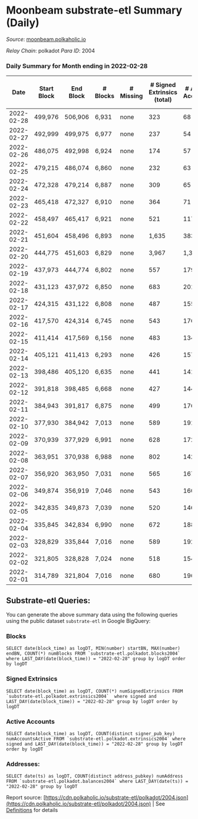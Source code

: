 # Moonbeam substrate-etl Summary (Daily)

_Source_: [moonbeam.polkaholic.io](https://moonbeam.polkaholic.io)

*Relay Chain*: polkadot
*Para ID*: 2004



### Daily Summary for Month ending in 2022-02-28


| Date | Start Block | End Block | # Blocks | # Missing | # Signed Extrinsics (total) | # Active Accounts | # Addresses with Balances | # Events | # Transfers | # XCM Transfers In | # XCM Transfers Out |
| ---- | ----------- | --------- | -------- | --------- | --------------------------- | ----------------- | ------------------------- | -------- | ----------- | ------------------ | ------------------- |
| 2022-02-28 | 499,976 | 506,906 | 6,931 | none  | 323 | 68 | 189,626 | 593,474 | 21,176 ($18,763,542.20) |   |   |
| 2022-02-27 | 492,999 | 499,975 | 6,977 | none  | 237 | 54 |  | 692,427 | 24,962 ($20,339,459.66) |   |   |
| 2022-02-26 | 486,075 | 492,998 | 6,924 | none  | 174 | 57 |  | 800,157 | 45,975 ($22,505,384.27) |   |   |
| 2022-02-25 | 479,215 | 486,074 | 6,860 | none  | 232 | 63 |  | 681,427 | 36,699 ($22,052,295.69) |   |   |
| 2022-02-24 | 472,328 | 479,214 | 6,887 | none  | 309 | 65 |  | 735,284 | 19,528 ($24,836,043.87) |   |   |
| 2022-02-23 | 465,418 | 472,327 | 6,910 | none  | 364 | 71 |  | 667,473 | 19,833 ($20,854,300.62) |   |   |
| 2022-02-22 | 458,497 | 465,417 | 6,921 | none  | 521 | 117 |  | 637,619 | 19,915 ($43,825,023.68) |   |   |
| 2022-02-21 | 451,604 | 458,496 | 6,893 | none  | 1,635 | 383 |  | 957,938 | 33,306 ($223,141,842.24) |   |   |
| 2022-02-20 | 444,775 | 451,603 | 6,829 | none  | 3,967 | 1,341 |  | 1,268,940 | 54,720 ($598,190,183.18) |   |   |
| 2022-02-19 | 437,973 | 444,774 | 6,802 | none  | 557 | 179 |  | 531,453 | 13,686 ($13,959,833.22) |   |   |
| 2022-02-18 | 431,123 | 437,972 | 6,850 | none  | 683 | 201 |  | 584,479 | 14,533 ($32,627,738.43) |   |   |
| 2022-02-17 | 424,315 | 431,122 | 6,808 | none  | 487 | 155 |  | 459,690 | 12,807 ($14,116,592.83) |   |   |
| 2022-02-16 | 417,570 | 424,314 | 6,745 | none  | 543 | 176 |  | 518,029 | 13,692 ($15,166,104.39) |   |   |
| 2022-02-15 | 411,414 | 417,569 | 6,156 | none  | 483 | 134 |  | 531,551 | 15,312 ($69,933,839.43) |   |   |
| 2022-02-14 | 405,121 | 411,413 | 6,293 | none  | 426 | 157 |  | 410,739 | 11,394 ($9,024,005.49) |   |   |
| 2022-02-13 | 398,486 | 405,120 | 6,635 | none  | 441 | 141 |  | 439,222 | 11,373 ($12,190,559.23) |   |   |
| 2022-02-12 | 391,818 | 398,485 | 6,668 | none  | 427 | 144 |  | 463,997 | 14,230 ($16,606,986.51) |   |   |
| 2022-02-11 | 384,943 | 391,817 | 6,875 | none  | 499 | 176 |  | 496,810 | 13,542 ($16,857,893.57) |   |   |
| 2022-02-10 | 377,930 | 384,942 | 7,013 | none  | 589 | 191 |  | 476,098 | 13,041 ($10,010,260.26) |   |   |
| 2022-02-09 | 370,939 | 377,929 | 6,991 | none  | 628 | 172 |  | 460,439 | 18,003 ($11,988,486.09) |   |   |
| 2022-02-08 | 363,951 | 370,938 | 6,988 | none  | 802 | 142 |  | 529,848 | 20,039 ($18,670,849.89) |   |   |
| 2022-02-07 | 356,920 | 363,950 | 7,031 | none  | 565 | 167 |  | 516,617 | 16,110 ($18,832,702.94) |   |   |
| 2022-02-06 | 349,874 | 356,919 | 7,046 | none  | 543 | 160 |  | 487,773 | 13,853 ($18,083,459.02) |   |   |
| 2022-02-05 | 342,835 | 349,873 | 7,039 | none  | 520 | 146 |  | 471,357 | 13,120 ($20,210,040.17) |   |   |
| 2022-02-04 | 335,845 | 342,834 | 6,990 | none  | 672 | 188 |  | 594,888 | 17,142 ($29,324,961.30) |   |   |
| 2022-02-03 | 328,829 | 335,844 | 7,016 | none  | 589 | 192 |  | 448,977 | 13,756 ($12,422,796.59) |   |   |
| 2022-02-02 | 321,805 | 328,828 | 7,024 | none  | 518 | 154 |  | 438,239 | 11,733 ($13,876,348.77) |   |   |
| 2022-02-01 | 314,789 | 321,804 | 7,016 | none  | 680 | 196 |  | 472,962 | 13,706 ($66,961,882.37) |   |   |

## Substrate-etl Queries:
You can generate the above summary data using the following queries using the public dataset `substrate-etl` in Google BigQuery:


### Blocks
```
SELECT date(block_time) as logDT, MIN(number) startBN, MAX(number) endBN, COUNT(*) numBlocks FROM `substrate-etl.polkadot.blocks2004`  where LAST_DAY(date(block_time)) = "2022-02-28" group by logDT order by logDT
```


### Signed Extrinsics
```
SELECT date(block_time) as logDT, COUNT(*) numSignedExtrinsics FROM `substrate-etl.polkadot.extrinsics2004`  where signed and LAST_DAY(date(block_time)) = "2022-02-28" group by logDT order by logDT
```


### Active Accounts
```
SELECT date(block_time) as logDT, COUNT(distinct signer_pub_key) numAccountsActive FROM `substrate-etl.polkadot.extrinsics2004` where signed and LAST_DAY(date(block_time)) = "2022-02-28" group by logDT order by logDT
```


### Addresses:
```
SELECT date(ts) as logDT, COUNT(distinct address_pubkey) numAddress FROM `substrate-etl.polkadot.balances2004` where LAST_DAY(date(ts)) = "2022-02-28" group by logDT
```



Report source: [https://cdn.polkaholic.io/substrate-etl/polkadot/2004.json](https://cdn.polkaholic.io/substrate-etl/polkadot/2004.json) | See [Definitions](/DEFINITIONS.md) for details
